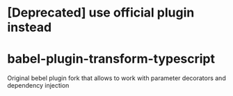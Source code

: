 # [Deprecated] use official plugin instead

# babel-plugin-transform-typescript
Original bebel plugin fork that allows to work with parameter decorators and dependency injection
